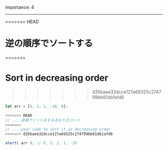 importance: 4

---

<<<<<<< HEAD
# 逆の順序でソートする
=======
# Sort in decreasing order
>>>>>>> d35baee32dcce127a69325c274799bb81db1afd8

```js
let arr = [5, 2, 1, -10, 8];

<<<<<<< HEAD
// ... 逆順でソートをするあなたのコード
=======
// ... your code to sort it in decreasing order
>>>>>>> d35baee32dcce127a69325c274799bb81db1afd8

alert( arr ); // 8, 5, 2, 1, -10
```
